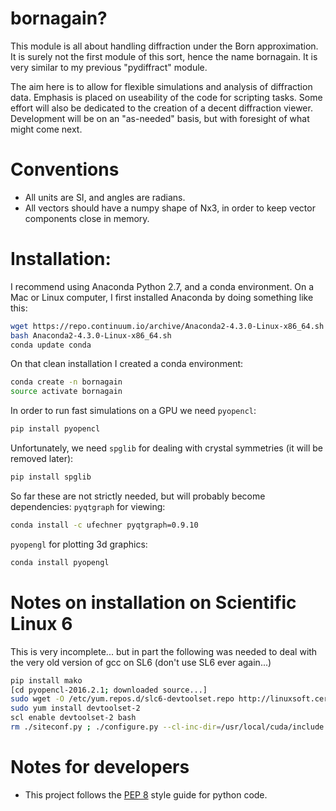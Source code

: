 # bornagain?

This module is all about handling diffraction under the Born approximation.  It is surely not the first module of this sort, hence the name bornagain.  It is very similar to my previous "pydiffract" module.

The aim here is to allow for flexible simulations and analysis of diffraction data.  Emphasis is placed on useability of the code for scripting tasks.  Some effort will also be dedicated to the creation of a decent diffraction viewer.  Development will be on an "as-needed" basis, but with foresight of what might come next.

# Conventions

* All units are SI, and angles are radians.
* All vectors should have a numpy shape of Nx3, in order to keep vector components close in memory.

# Installation:

I recommend using Anaconda Python 2.7, and a conda environment.  On a Mac or Linux computer, I first installed Anaconda by doing something like this:
``` bash
wget https://repo.continuum.io/archive/Anaconda2-4.3.0-Linux-x86_64.sh
bash Anaconda2-4.3.0-Linux-x86_64.sh
conda update conda
```
On that clean installation I created a conda environment:
``` bash
conda create -n bornagain
source activate bornagain
```
In order to run fast simulations on a GPU we need `pyopencl`:
```bash
pip install pyopencl
```
Unfortunately, we need `spglib` for dealing with crystal symmetries (it will be removed later):
```bash
pip install spglib
```
So far these are not strictly needed, but will probably become dependencies:
`pyqtgraph` for viewing:
```bash
conda install -c ufechner pyqtgraph=0.9.10
```
`pyopengl` for plotting 3d graphics:
```bash
conda install pyopengl
```

# Notes on installation on Scientific Linux 6
This is very incomplete... but in part the following was needed to deal with the very old version of gcc on SL6 (don't use SL6 ever again...)
```bash
pip install mako
[cd pyopencl-2016.2.1; downloaded source...]
sudo wget -O /etc/yum.repos.d/slc6-devtoolset.repo http://linuxsoft.cern.ch/cern/devtoolset/slc6-devtoolset.repo
sudo yum install devtoolset-2
scl enable devtoolset-2 bash
rm ./siteconf.py ; ./configure.py --cl-inc-dir=/usr/local/cuda/include --cl-lib-dir=/usr/local/cuda/lib64; make install
```

# Notes for developers
* This project follows the [PEP 8](https://www.python.org/dev/peps/pep-0008) style guide for python code.



